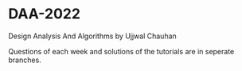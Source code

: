 # DAA-2022
Design Analysis And Algorithms by Ujjwal Chauhan

Questions of each week and solutions of the tutorials are in seperate branches.
